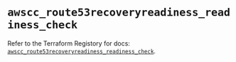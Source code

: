 # `awscc_route53recoveryreadiness_readiness_check`

Refer to the Terraform Registory for docs: [`awscc_route53recoveryreadiness_readiness_check`](https://registry.terraform.io/providers/hashicorp/awscc/0.70.0/docs/resources/route53recoveryreadiness_readiness_check).
